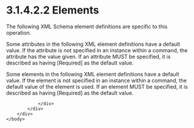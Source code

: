<html dir="LTR" xmlns:mshelp="http://msdn.microsoft.com/mshelp" xmlns:ddue="http://ddue.schemas.microsoft.com/authoring/2003/5" xmlns:xlink="http://www.w3.org/1999/xlink" xmlns:tool="http://www.microsoft.com/tooltip">
    <head>
        <meta http-equiv="Content-Type" content="text/html; CHARSET=utf-8"></meta>
        <meta name="save" content="history"></meta>
        <title>3.1.4.2.2 Elements</title>
        <xml>
            <mshelp:toctitle title="3.1.4.2.2 Elements"></mshelp:toctitle>
            <mshelp:rltitle title="[MS-SSAS]: Elements"></mshelp:rltitle>
            <mshelp:keyword index="A" term="4738d27f-1428-4d3d-8548-9e671f476658"></mshelp:keyword>
            <mshelp:attr name="DCSext.ContentType" value="open specification"></mshelp:attr>
            <mshelp:attr name="AssetID" value="4738d27f-1428-4d3d-8548-9e671f476658"></mshelp:attr>
            <mshelp:attr name="TopicType" value="kbRef"></mshelp:attr>
            <mshelp:attr name="DCSext.Title" value="[MS-SSAS]: Elements" />
        </xml>
    </head>
    <body>
        <div id="header">
            <h1 class="heading">3.1.4.2.2 Elements</h1>
        </div>
        <div id="mainSection">
            <div id="mainBody">
                <div id="allHistory" class="saveHistory"></div>
                <div id="sectionSection0" class="section" name="collapseableSection">
                    

<p>The following XML Schema element definitions are specific to
this operation.</p>

<p>Some attributes in the following XML element definitions
have a default value. If the attribute is not specified in an instance within a
command, the attribute has the value given. If an attribute MUST be specified,
it is described as having [Required] as the default value.</p>

<p>Some elements in the following XML element definitions have
a default value. If the element is not specified in an instance within a
command, the default value of the element is used. If an element MUST be
specified, it is described as having [Required] as the default value.</p>


                </div>
            </div>
        </div>
    </body>
</html>